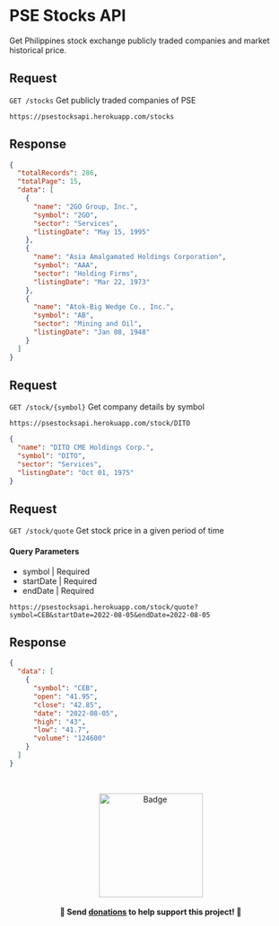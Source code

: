 # PSE Stocks API
Get Philippines stock exchange publicly traded companies and market historical price. 
## Request
`GET /stocks`  Get publicly traded companies of PSE
```URL
https://psestocksapi.herokuapp.com/stocks
```
## Response
```JSON
{
  "totalRecords": 286,
  "totalPage": 15,
  "data": [
    {
      "name": "2GO Group, Inc.",
      "symbol": "2GO",
      "sector": "Services",
      "listingDate": "May 15, 1995"
    },
    {
      "name": "Asia Amalgamated Holdings Corporation",
      "symbol": "AAA",
      "sector": "Holding Firms",
      "listingDate": "Mar 22, 1973"
    },
    {
      "name": "Atok-Big Wedge Co., Inc.",
      "symbol": "AB",
      "sector": "Mining and Oil",
      "listingDate": "Jan 08, 1948"
    }
  ]
}
```
## Request
`GET /stock/{symbol}` Get company details by symbol
```URL
https://psestocksapi.herokuapp.com/stock/DITO
```
```JSON
{
  "name": "DITO CME Holdings Corp.",
  "symbol": "DITO",
  "sector": "Services",
  "listingDate": "Oct 01, 1975"
}
```
## Request 
`GET /stock/quote` Get stock price in a given period of time
#### Query Parameters
* symbol | Required
* startDate | Required
* endDate | Required
```URL
https://psestocksapi.herokuapp.com/stock/quote?symbol=CEB&startDate=2022-08-05&endDate=2022-08-05
``` 
## Response
```JSON
{
  "data": [
    {
      "symbol": "CEB",
      "open": "41.95",
      "close": "42.85",
      "date": "2022-08-05",
      "high": "43",
      "low": "41.7",
      "volume": "124600"
    }
  ]
}
``` 
<br>
<p align="center">
	<a href="https://www.paypal.com/paypalme/imacky"><img width="185" src="https://raw.githubusercontent.com/k4m4/donations/master/images/badge.svg" alt="Badge"></a>
	<br><br>
	<b>🙌 Send <a href="https://www.paypal.com/paypalme/imacky">donations</a> to help support this <b>project!</b> 🙌</b>
</p>
<br>
